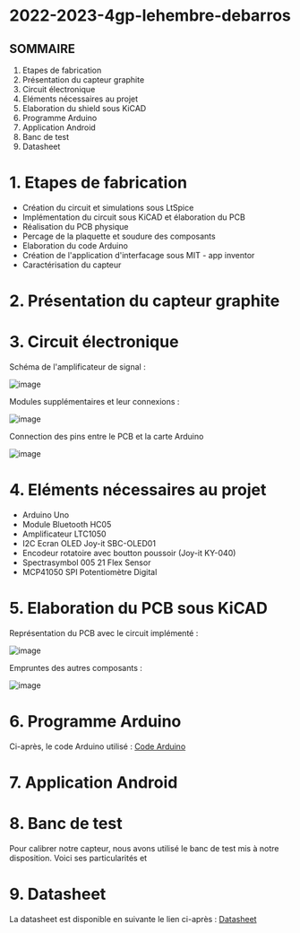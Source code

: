 # 2022-2023-4gp-lehembre-debarros

## SOMMAIRE 

1. Etapes de fabrication
2. Présentation du capteur graphite 
3. Circuit électronique
4. Eléments nécessaires au projet
5. Elaboration du shield sous KiCAD
6. Programme Arduino
7. Application Android
8. Banc de test
9. Datasheet 

# 1. Etapes de fabrication

- Création du circuit et simulations sous LtSpice
- Implémentation du circuit sous KiCAD et élaboration du PCB 
- Réalisation du PCB physique 
- Percage de la plaquette et soudure des composants 
- Elaboration du code Arduino
- Création de l'application d'interfacage sous MIT - app inventor
- Caractérisation du capteur

# 2. Présentation du capteur graphite 



# 3. Circuit électronique 

Schéma de l'amplificateur de signal :
 
![image](https://user-images.githubusercontent.com/123983006/233670098-0d6b56d7-fcdb-4a46-a134-9d60f6946954.png)

Modules supplémentaires et leur connexions : 

![image](https://user-images.githubusercontent.com/123983006/233670651-80eaf7b7-4b44-4b1c-9065-9e1a6c9549bc.png)

Connection des pins entre le PCB et la carte Arduino

![image](https://user-images.githubusercontent.com/123983006/233671289-94eeec8e-3fbc-4118-b84e-bf61e8f388fc.png)


# 4. Eléments nécessaires au projet 

-	Arduino Uno
-	Module Bluetooth HC05
-	Amplificateur LTC1050 
-	I2C Ecran OLED Joy-it SBC-OLED01
-	Encodeur rotatoire avec boutton poussoir (Joy-it KY-040) 
-	Spectrasymbol 005 21 Flex Sensor
-	MCP41050 SPI Potentiomètre Digital 

# 5. Elaboration du PCB sous KiCAD

Représentation du PCB avec le circuit implémenté : 

![image](https://user-images.githubusercontent.com/123983006/233671496-8657108f-28f1-4707-b5d3-a29620d68c3c.png)

Empruntes des autres composants : 

![image](https://user-images.githubusercontent.com/123983006/233671934-35ba265f-30e9-4f8b-8c31-10f8902c15b0.png)

# 6. Programme Arduino

Ci-après, le code Arduino utilisé : [Code Arduino](https://github.com/MOSH-Insa-Toulouse/2022-2023-4gp-lehembre-debarros/blob/07b504035136efd2108f1f7b01446d1b1bee7c57/Code_arduino_Lauriane_Alan.ino)

# 7. Application Android

# 8. Banc de test

Pour calibrer notre capteur, nous avons utilisé le banc de test mis à notre disposition. Voici ses particularités et 

# 9. Datasheet

La datasheet est disponible en suivante le lien ci-après : [Datasheet](https://github.com/MOSH-Insa-Toulouse/2022-2023-4gp-lehembre-debarros/blob/970a85952978378579259352fa356e7eba29f6f5/Datasheet%20-%20Capteur.pdf)




